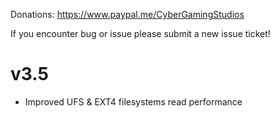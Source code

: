 Donations:
https://www.paypal.me/CyberGamingStudios

If you encounter bug or issue please submit a new issue ticket!

# v3.5
- Improved UFS & EXT4 filesystems read performance
